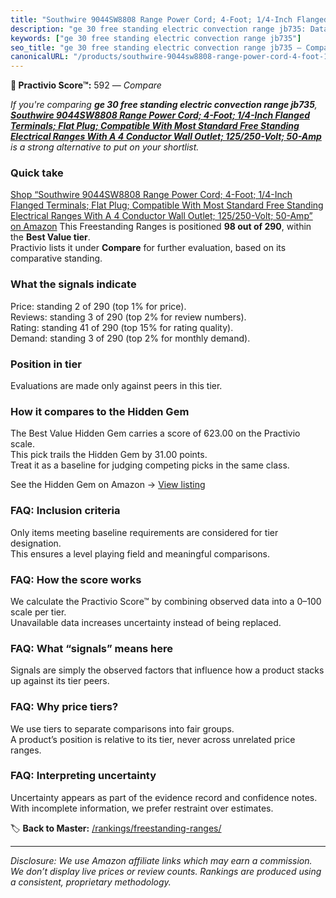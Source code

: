 ```yaml
---
title: "Southwire 9044SW8808 Range Power Cord; 4-Foot; 1/4-Inch Flanged Terminals; Flat Plug; Compatible With Most Standard Free Standing Electrical Ranges With A 4 Conductor Wall Outlet; 125/250-Volt; 50-Amp"
description: "ge 30 free standing electric convection range jb735: Data-driven ranking using the Practivio Score™. Positioned by quality, value, demand, findability, momentu…"
keywords: ["ge 30 free standing electric convection range jb735"]
seo_title: "ge 30 free standing electric convection range jb735 — Compare (2025)"
canonicalURL: "/products/southwire-9044sw8808-range-power-cord-4-foot-14-inch-flanged-terminals-flat-plug-compatible-with-most-standard-free-standing-electrical-ranges-with-a-4-conductor-wall-outlet-125250-volt-50-amp-B002RL9JAW/"
---
```


**🛒 Practivio Score™:** 592 — _Compare_


*If you're comparing **ge 30 free standing electric convection range jb735**, **[Southwire 9044SW8808 Range Power Cord; 4-Foot; 1/4-Inch Flanged Terminals; Flat Plug; Compatible With Most Standard Free Standing Electrical Ranges With A 4 Conductor Wall Outlet; 125/250-Volt; 50-Amp](https://www.amazon.com/dp/B002RL9JAW?tag=practivio-20)** is a strong alternative to put on your shortlist.*
### Quick take
[Shop “Southwire 9044SW8808 Range Power Cord; 4-Foot; 1/4-Inch Flanged Terminals; Flat Plug; Compatible With Most Standard Free Standing Electrical Ranges With A 4 Conductor Wall Outlet; 125/250-Volt; 50-Amp” on Amazon](https://www.amazon.com/dp/B002RL9JAW?tag=practivio-20)
This Freestanding Ranges is positioned **98 out of 290**, within the **Best Value tier**.  
Practivio lists it under **Compare** for further evaluation, based on its comparative standing.

### What the signals indicate
Price: standing 2 of 290 (top 1% for price).  
Reviews: standing 3 of 290 (top 2% for review numbers).  
Rating: standing 41 of 290 (top 15% for rating quality).  
Demand: standing 3 of 290 (top 2% for monthly demand).

### Position in tier
Evaluations are made only against peers in this tier.

### How it compares to the Hidden Gem
The Best Value Hidden Gem carries a score of 623.00 on the Practivio scale.  
This pick trails the Hidden Gem by 31.00 points.  
Treat it as a baseline for judging competing picks in the same class.  

See the Hidden Gem on Amazon → [View listing](https://www.amazon.com/dp/B09JKLY86J?tag=practivio-20)

### FAQ: Inclusion criteria
Only items meeting baseline requirements are considered for tier designation.  
This ensures a level playing field and meaningful comparisons.

### FAQ: How the score works
We calculate the Practivio Score™ by combining observed data into a 0–100 scale per tier.  
Unavailable data increases uncertainty instead of being replaced.

### FAQ: What “signals” means here
Signals are simply the observed factors that influence how a product stacks up against its tier peers.

### FAQ: Why price tiers?
We use tiers to separate comparisons into fair groups.  
A product’s position is relative to its tier, never across unrelated price ranges.

### FAQ: Interpreting uncertainty
Uncertainty appears as part of the evidence record and confidence notes.  
With incomplete information, we prefer restraint over estimates.

<!-- Missing template for Compare/CompareWithinPriceClass -->


🏷️ **Back to Master:** [/rankings/freestanding-ranges/](/rankings/freestanding-ranges/)

---
_Disclosure: We use Amazon affiliate links which may earn a commission. We don’t display live prices or review counts. Rankings are produced using a consistent, proprietary methodology._
